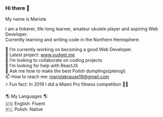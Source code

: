 ### Hi there 👋

My name is Mariola <br>

I am a tinkerer, life-long learner, amateur ukulele player and aspiring Web Developer. <br>
Currently learning and writing code in the Northern Hemisphere.

🔭 I’m currently working on becoming a good Web Developer. <br>
🌱 Latest project: www.yudget.me<br>
👯 I’m looking to collaborate on coding projects <br> 
🤔 I’m looking for help with ReactJS <br>
💬 Ask me how to make the best Polish dumplings(pierogi)<br>
📫 How to reach me: mariolakrause19@gmail.com <br>
⚡ Fun fact: In 2019 I did a Miami Pro fitness competition 🏋️‍♂️<br>


🌎 My Languages 🌎<br>
🇺🇸 English: Fluent<br>
🇵🇱 Polish: Native

